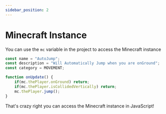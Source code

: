 ```yaml
---
sidebar_position: 2
---
```


# Minecraft Instance

You can use the `mc` variable in the project to access the Minecraft instance

```js
const name = "AutoJump";
const description = "Will Automatically Jump when you are onGround";
const category = MOVEMENT;

function onUpdate() {
    if(mc.thePlayer.onGround) return;
    if(mc.thePlayer.isCollidedVertically) return;
    mc.thePlayer.jump();
}
```

That's crazy right you can access the Minecraft instance in JavaScript!